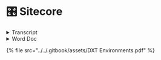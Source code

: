 # 🎛 Sitecore

<details>

<summary>Transcript</summary>

![](<../../.gitbook/assets/image (1).png>)Sowa, Bill10:05 AM

Yep.

* Yep, absolutely.
* Right. So in Jsspublic we have the contents of the content pages, so you've got for each section home, business. And then since this is a development environment, there's a bunch of additional Sections or pages that we created in here just to like just for testing, but in the production environment you wouldn't see a lot of this testing stuff you'd have basically, you're like your main sections of the site so.
* Uh, you know, let's do. Let's see prod.
* Or no. Let's do that. Seat dev. So this would be the slash home.
* So when you go to the slash home page.
* This is the content. The images don't seem to be.
* A lot of the images around not showing up here but.
* You kind of get the idea, but here here's the homepage.
* Do you have something, Spencer?
*

    * Pope, Spencer O10:06 AMYes. So the structure of.
    * The items in that content tree.
    * Corresponds to.
    * The URL structure.
    * ![Profile picture of Sowa, Bill.](https://teams.microsoft.com/api/mt/part/amer-02/beta/users/8:orgid:526113cf-3ef9-4121-a6d5-22d958afe21f/profilepicturev2?displayname=Sowa%2C%20Bill\&size=HR64x64) Sowa, Bill10:06 AMYep.
    * Yeah, it's a little.
    * ![Profile picture of Pope, Spencer O.](https://teams.microsoft.com/api/mt/part/amer-02/beta/users/8:orgid:68a2b934-5d11-4331-a782-a4acfb6a2f66/profilepicturev2?displayname=Pope%2C%20Spencer%20O\&size=HR64x64)Pope, Spencer O10:06 AMSo.
    * ![Profile picture of Sowa, Bill.](https://teams.microsoft.com/api/mt/part/amer-02/beta/users/8:orgid:526113cf-3ef9-4121-a6d5-22d958afe21f/profilepicturev2?displayname=Sowa%2C%20Bill\&size=HR64x64)Sowa, Bill10:06 AMUsing because we have two homes.
    * But home is essentially the.
    * The main.
    * Ah.
    * Content item and within that, so this would be like the slash home. This would be slash business.
    * Etc. So if we want to.
    * Slash Joey test.
    * Well.
    * Maybe that was not published.

    \\
*
  * \
    Approve it and publish it, so it's in this like draft saves draft state right now.
  * So if I go to review.
  * And approved.
  * It's like there's something wrong of an application title.
  * So if I look at the page here.
  * Here it's telling me that I did navigation title.
  * OK, so I'm going to save that.
  * And then I'm going to approve.
  * And then I'm going to publish.
  * So I go to publish and then publish and then publish item.
  * Then it's gonna.
  * Come up with the box here eventually too.
*

    *
    * \
      Overview session.
    * See if that worked there. It is. OK, so now we have a new page.
    * Better title.
    * Uh, I can see the route there. That's that matches what we have in the CNS. So now I'm going to just add a component here.
    * So there's a couple different ways you can do this.
    * Yes. Uh.
    * I suppose I'll start with the experience editor. If it works in the development environments, it's pretty slow.
    * So, but I'll give it a shot. So basically the the experience editor is the like the WYSIWYG.
    * Which is the like a.
    * It's like a user friendly like.
    * Uhm.
    * Interface for like adding components to the page, so it's supposed to like.
    * Mimic you know what the page looks like. Then you can add components and it would show like what that component would look like and you can edit the component. So we'll go ahead and give that a shot.
    * And if I can remember how to get to it.
    * Yeah. OK.
    * Experience editor.
    *
      * \
        So all of these components have an equivalent component that exists in our application.
      * Uh. In the react application?
      * Uh, so you know when we.
      * We added one of these components to the page and we'll see what we'll see. You know what it looks like you know, in Sitecore, Sitecore says this is the page. These are components that exist on the page.
      * And then uh, our application will.
      * You know, get that information and render it so all these components are represented within our application as well. So let's.
      * Do a.
      * I guess I'll do a call to action.
      * Pretty simple.
      * I'm going to add it to the JSS public main placeholder and I will look at that as well. Like what that means. The placeholder means as well.
      * In a moment.
      * ![Profile picture of Pope, Spencer O.](https://teams.microsoft.com/api/mt/part/amer-02/beta/users/8:orgid:68a2b934-5d11-4331-a782-a4acfb6a2f66/profilepicturev2?displayname=Pope%2C%20Spencer%20O\&size=HR64x64)Pope, Spencer O10:20 AMThen it's nice just to check that little open properties dialog box immediately.
      * It's nice to check that that way you don't have to.
      * You know, go back and open it manually.
      *
        * \
          Alright. Can somebody else jump in to the this this EMS here and take over and then just kind of show like?
        * You'll get this. Get this published and then show the relationship between.
        * This is in the layout service and then our app intercepts it and then maybe like.
        * If there's time making update too.
        * The component and.
        * I don't know.
        * However you see fit just to kind of show like the the relationship between Sitecore and our application.
        * ![Profile picture of Pope, Spencer O.](https://teams.microsoft.com/api/mt/part/amer-02/beta/users/8:orgid:68a2b934-5d11-4331-a782-a4acfb6a2f66/profilepicturev2?displayname=Pope%2C%20Spencer%20O\&size=HR64x64)Pope, Spencer O10:33 AMYeah, I can do that.
        * ![Profile picture of Sowa, Bill.](https://teams.microsoft.com/api/mt/part/amer-02/beta/users/8:orgid:526113cf-3ef9-4121-a6d5-22d958afe21f/profilepicturev2?displayname=Sowa%2C%20Bill\&size=HR64x64)Sowa, Bill10:33 AMCool.
        * ![Profile picture of Pope, Spencer O.](https://teams.microsoft.com/api/mt/part/amer-02/beta/users/8:orgid:68a2b934-5d11-4331-a782-a4acfb6a2f66/profilepicturev2?displayname=Pope%2C%20Spencer%20O\&size=HR64x64)Pope, Spencer O10:33 AMCan you give me a?
        * Where did it? Can you give me write access to the terminal in that shared?
        * ![Profile picture of Sowa, Bill.](https://teams.microsoft.com/api/mt/part/amer-02/beta/users/8:orgid:526113cf-3ef9-4121-a6d5-22d958afe21f/profilepicturev2?displayname=Sowa%2C%20Bill\&size=HR64x64)Sowa, Bill10:33 AMYes.
        * ![Profile picture of Pope, Spencer O.](https://teams.microsoft.com/api/mt/part/amer-02/beta/users/8:orgid:68a2b934-5d11-4331-a782-a4acfb6a2f66/profilepicturev2?displayname=Pope%2C%20Spencer%20O\&size=HR64x64)Pope, Spencer O10:33 AMSession.
        * ![Profile picture of Sowa, Bill.](https://teams.microsoft.com/api/mt/part/amer-02/beta/users/8:orgid:526113cf-3ef9-4121-a6d5-22d958afe21f/profilepicturev2?displayname=Sowa%2C%20Bill\&size=HR64x64)Sowa, Bill10:33 AMSo I wanted to get everybody in the shared just because.
        * I was like, oh, this might be a good opportunity to maybe get some some traction on using this tool because it's pretty cool for like collaboration.
        * Uhm.
        * K So it should be a.
        * Right now it should have write access.
      *

          * \
            Uh.
          * Trying to think back.
          * Like how to create like a a template for that component.
          * Within the CNS, so like.
          * How to how to how to create that component so that it's represented in the center?
          * Uh, you know, set up like what should be configurable for that component.
          * Uhm.
          * In this EMS and then you know like going through and.
          * Adding it to a page and then like what it looks like to, you know, actually developed that like, you know, understand what that data like this is going to look like for your component like when you build it on the react side. So it's you know it's it's a little.
          * Uh, it's a it's a it's a, it's a bit involved. It can be a bit involved because kind of like those two sides have to talk to each other, you have to understand like, what that what that data is going to look like. I mean you can start, you can start building out the component, of course without that data and just not have it render the day. That just kind of build it out in Storybook.
          * While you know that's being set up on the Sitecore side and then you can get your, you know what your what your data is going to look like coming from Sitecore and then plug that in. But that that that could be like a whole other.
          * Session I think.
          * Appreciate you.
          * Jump in and Spencer.
          * ![Profile picture of Pope, Spencer O.](https://teams.microsoft.com/api/mt/part/amer-02/beta/users/8:orgid:68a2b934-5d11-4331-a782-a4acfb6a2f66/profilepicturev2?displayname=Pope%2C%20Spencer%20O\&size=HR64x64)Pope, Spencer O11:00 AMWell, I'll be honest, I was floundering. I didn't know. I didn't know what I should talk about.
          *

              * \
                Or whatever environment the the issue is occurring in.
              * ![Profile picture of Sowa, Bill.](https://teams.microsoft.com/api/mt/part/amer-02/beta/users/8:orgid:526113cf-3ef9-4121-a6d5-22d958afe21f/profilepicturev2?displayname=Sowa%2C%20Bill\&size=HR64x64)Sowa, Bill11:06 AMDoes that make sense to everyone?
              * Basically, you can you can grab whatever.
              * You know, data from whatever environment and you want.
              * So right now we're getting it from art from what we're just the environment. We're just looking at that dev environment.
              * You could also grab it from the test environment, from QA from production.
              * Uh, because the?
              * You know the data might be.
              * Uhm.
              * Might be different in the in the different environments. So like our, our development environment might not always be up to put In Sync with what's in production. I mean it, it won't be.
              * You know.
              * More often than not, it will not be so.
              * Uh, if you want to have like, the the most.
              * If you want to see like if you want to develop against like, what's in actually actually in production, then you can. You can change that layout host to to the production.
              * Uhm. Environment.
              * ![Profile picture of Pope, Spencer O.](https://teams.microsoft.com/api/mt/part/amer-02/beta/users/8:orgid:68a2b934-5d11-4331-a782-a4acfb6a2f66/profilepicturev2?displayname=Pope%2C%20Spencer%20O\&size=HR64x64)Pope, Spencer O11:07 AMYeah, like if someone said, oh, there's an error on this page.
              * Probably wanna.
              * Point that layout host to this environment so that you can most precisely recreate that error.
              * ![](<../../.gitbook/assets/image (1).png>)Sowa, Bill11:07 AMSo.
              * Yeah. So, thanks again, Spencer. I need to drop again, but we appreciate it. I think that's that's probably good unless there's any additional any or any questions that anybody has.
              * But we can kind of let folks ruminate on this a bit and then come back in another in another meeting and.
              * Uh answer questions or just go ahead and drop questions here in the chat as they come up.
              * ![Profile picture of Guest, James.](https://teams.microsoft.com/api/mt/part/amer-02/beta/users/8:orgid:735da700-6bad-4bae-9adb-c780cc53cf12/profilepicturev2?displayname=Guest%2C%20James\&size=HR64x64)Guest, James11:08 AMYeah.
              * Thank you guys. Probably just takes getting our feet wet.
              * ![Profile picture of Sowa, Bill.](https://teams.microsoft.com/api/mt/part/amer-02/beta/users/8:orgid:526113cf-3ef9-4121-a6d5-22d958afe21f/profilepicturev2?displayname=Sowa%2C%20Bill\&size=HR64x64)Sowa, Bill11:08 AMYeah, for sure.
              * Alright. Thanks guys. Talk to you later.
              * ![Profile picture of Macias, Marcie.](https://teams.microsoft.com/api/mt/part/amer-02/beta/users/8:orgid:bc34fee8-4bb2-48d6-92fa-569dbc0ee245/profilepicturev2?displayname=Macias%2C%20Marcie\&size=HR64x64)Macias, Marcie11:08 AMI think you.
              * ![Profile picture of Guner, Bryan.](https://teams.microsoft.com/api/mt/part/amer-02/beta/users/8:orgid:07f93a93-4edd-45c2-817e-b3c14d770992/profilepicturev2?displayname=Guner%2C%20Bryan\&size=HR64x64)Guner, Bryan11:08 AMThanks.
              * ![Profile picture of Evanoff, Matthew.](https://teams.microsoft.com/api/mt/part/amer-02/beta/users/8:orgid:3f7c56de-3459-45cd-ad5c-d1f1e1aaeb74/profilepicturev2?displayname=Evanoff%2C%20Matthew\&size=HR64x64)Evanoff, Matthew11:08 AMHere.
              * ![Profile picture of Pope, Spencer O.](https://teams.microsoft.com/api/mt/part/amer-02/beta/users/8:orgid:68a2b934-5d11-4331-a782-a4acfb6a2f66/profilepicturev2?displayname=Pope%2C%20Spencer%20O\&size=HR64x64)Pope, Spencer O11:08 AMAlright, later.

              \\

          \\

    \\

</details>

<details>

<summary>Word Doc</summary>

Sitecore FED

Explains the steps involved in getting a new FED developer up and running using the new SSSD system and SVN.

#### 1 Server Information Page

Before you start, access the following URL:

[_http://sssd.duke-energy.com/_](http://sssd.duke-energy.com)

This will display an informational page about all the SSSD servers and your website.

![](file:///Users/BGuner/Library/Group%20Containers/UBF8T346G9.Office/TemporaryItems/msohtmlclip/clip\_image001.png)

The first thing to do is locate your LAN Id in the “AppPool Name” column. Your AppPool is the same name as your LAN Id. In this example, my LAN Id is “jbartel”.

Also on that line, you will find your Server Name (WADCSSSDD01 - you will need this to access your share directory), your Application Pool Name (jbartel), your Process ID (you will need this in order to debug your application from within Visual Studio), your website URLs (sssd1-p1.duke-energy.com - you will need these to access your website), the Current State of your Application Pool (Started/Stopped), and an Execute button (allows you to restart/start your own AppPool).

#### 2 Initial Setup

A website will have already been setup for you to use (commonly referred to as an SSSD – Sitecore Server Side Development server). Your websites are NOT Sitecore based hence there are not any databases or Sitecore related files. Initially your website is empty (blank). If you access your website before building/publishing, you will get this error:

![](file:///Users/BGuner/Library/Group%20Containers/UBF8T346G9.Office/TemporaryItems/msohtmlclip/clip\_image002.png)

That is normal since there is not any website files. The next step is to get your local machine/computer setup so you can access the Visual Studio project and get your website build.

**Before you install any local applications, you will need to have the appropriate access allowing you to install to your computer or virtual desktop. You must contact the Help Desk in order to get this access.**

#### 3 Getting the Solution (SVN)

The first step is getting a local copy of the solution to your computer. All of the solutions are stored in the SVN (Subversion) under the “feature-branches” folder. There will be many different versions so make sure you are grabbing the correct one. For example, this is what you may see when viewing the Feature Branch in the SVN:

![](file:///Users/BGuner/Library/Group%20Containers/UBF8T346G9.Office/TemporaryItems/msohtmlclip/clip\_image003.png)

All FED related solutions end with the node “-Foundation”. To checkout a branch, just highlight the branch you want, right click, and select Checkout.

![](file:///Users/BGuner/Library/Group%20Containers/UBF8T346G9.Office/TemporaryItems/msohtmlclip/clip\_image004.png)

You will be prompted where to put the files on your local computer. It is advised that you create a directory called “SVN” in the root of your local computer (C Drive). Then for each checkout, create a directory under the SVN directory specific to that branch (for example Public-v0.50-Foundation). In the Checkout dialog box, select that folder and click Ok.

![](file:///Users/BGuner/Library/Group%20Containers/UBF8T346G9.Office/TemporaryItems/msohtmlclip/clip\_image005.png)

This will begin the process of copying all the files to your local machine and maintaining source code control. Once that is completed, you will now have all the files from the source code repository for that particular iteration locally on your computer. This directory is where ALL our work will be performed. As you make changes, the status of the directory will change showing that files have changed (red/green icons).

![](file:///Users/BGuner/Library/Group%20Containers/UBF8T346G9.Office/TemporaryItems/msohtmlclip/clip\_image006.png)

To commit or update your files, select the Public-v0.50-Foundation directory and right click. All the options you need are located in the menu.

![](file:///Users/BGuner/Library/Group%20Containers/UBF8T346G9.Office/TemporaryItems/msohtmlclip/clip\_image007.png)

SVN can be a bit tricky but once you have done it a few times, you will find it very simple to use.

One concept that you MUST understand is that ALL the developers are using the same iteration branch. For example, when working on POC, all the developers will create a local copy of that branch to their local computer. You will all be making changes to the same files. It is important that you Update your files often and also that you commit your changes often. This will minimize the number of file conflicts.

We are now using a version numbering scheme. It is important to make sure that you only make changes to the a version that matches the matching code version branch. Changes to the Foundation must match the corresponding Public or Authenticated code release.

If you need to create a new version, just contact us and we will create a new Feature Branch.

#### 4 Local Tools Setup

There are few tools that need to be installed locally in order to facilitate the use of Visual Studio and the publishing of the solution to your SSSD website.

**4.1 Node.js**

Node.js is required for the use of some of the tools. You can go to their website ([https://nodejs.org](https://nodejs.org)) and download the Windows .exe installer. You should coordinate with your team and use the same versions across all team members.

Once installed, you will have access to the NPM (NodeJS Package Manager).

**4.2 NPM Install**

Next step is to install NPM globally on your machine (this should update your Path so you can execute the “npm” in any command window. Open up the NodeJS command prompt and enter the following:

**npm install npm –g**

You may get some signing issues (depends on the version of NodeJS you installed). If you get those types of errors, issue the following command in the NodeJS command prompt:

**npm config set strict-ssl false**

Then try installing NPM again.

**4.3 Grunt**

Next you need to install Grunt. From the NodeJS command prompt, enter the following command:

**npm install grunt-cli –g**

This will install grunt globally as well.

**4.4 Ruby**

Ruby is a programming language that is required in order to run SASS. Download Ruby from the Ruby website ([https://www.ruby-lang.org](https://www.ruby-lang.org)). Again, make sure you get the correct version. All team members should be running the same versions of the software.

Once installed, you will be able to install SASS.

**4.5 SASS**

SASS stands for Syntactically Awesome Style Sheets. To install SASS, open Ruby command prompt and enter:

**gem install sass**

Most likely you will get an error. These are proxy errors. To get around this issue, you will need to download the SASS gem file locally. Download the gem file from the Ruby Gems website ([https://rubygems.org/](https://rubygems.org)). On the website, click Gems and find the correct SASS gem file.

Once you have the file, place it in the Ruby root directory on your computer (for instance, c:\ruby22). Then from the Ruby command prompt, enter the command:

**gem install c:\ruby22\gemfile.gem**

Note that the directory and file name may be different. What you are doing is installing SASS from the local gem file vs. trying to access the gem file from the website thus bypassing the proxy call.

#### 5 Visual Studio Setup

Getting VS setup is the most time consuming step when setting up a new developer. Here are the steps to follow in order to get your solution working.

**5.1 Install Visual Studio**

You should be using VS 2013 Pro Update 3. Just install and take the default values. This process can take about 90 minutes to complete. This install is very straight forward. We have not had any issues with installing the application.

**5.2 Visual Studio Add-ons**

There are a number of Visual Studio Add-on programs that need to be installed before you can begin working with the solution. From within Visual Studio, select Tools | Extensions and Updates to install.

**5.2.1 Task Runner Explorer**

Installing this extension will allow the publish of the website to execute Grunt tasks from with Visual Studio.

**5.2.2 Grunt Launcher**

Installing this extension will allow Grunt tasks to be launched from with Visual Studio. This may no longer be necessary with the inclusion of Task Runner Explorer as most task will automatically be run when the solution is built.

**5.2.3 Node.JS 1.1 for VS 2013**

Not required but makes Visual Studio aware of the Node.js application for intellisense, etc. It is more of a helpful tool if needed but not necessarily required.

**5.3 Local NPM Install**

Before you open your solution for the first time, there is one step that needs to be performed.

Using the NodeJS command prompt, switch to the directory where your packages.json is located. Once in that directory, issue the following command:

**npm install**

This will build all the dependencies locally that are required by your local solution. Failing to perform this step will cause the build to fail.

**5.4 Opening the Solution**

Once the solution is on your local machine, open up VS and then open the solution file. We need to ensure that the Grunt tasks are setup for the solution.

In the Solution Explorer, right click on the gruntfile.js and select Task Runner Explorer.

![](file:///Users/BGuner/Library/Group%20Containers/UBF8T346G9.Office/TemporaryItems/msohtmlclip/clip\_image008.png)

We want to ensure that the four (4) grunt tasks:

· ngAnnotate

· uglify

· sass

· cssmin

are setup to run BEFORE the build. From the Task Runner dialog, right click on each of the tasks and add it to Before Build binding.

![](file:///Users/BGuner/Library/Group%20Containers/UBF8T346G9.Office/TemporaryItems/msohtmlclip/clip\_image009.png)

Once completed, the dialog should show the following:

![](file:///Users/BGuner/Library/Group%20Containers/UBF8T346G9.Office/TemporaryItems/msohtmlclip/clip\_image010.png)

All the bindings are setup. When you build and/or publish the solution, all four (4) of these tasks will automatically be run.

**5.5 Build the Solution**

Up to this point, you should not have made any changes to any files in your local Subversion directory that could be committed to the SVN. If everything has been setup correctly, you should be able to build the application (not publish).

Press Cntl-Shft-B or right-click the solution and select Build. You may get errors and will need to resolve them. This will only do a build and NOT place your solution in your SSSD website.

Once you are confident that everything is good, you can publish to your SSSD. The easiest way to publish is to add the Web One Click Publish toolbar. Right click on the toolbar (not menu) and from the popup, select Web Once Click Publish:

![](file:///Users/BGuner/Library/Group%20Containers/UBF8T346G9.Office/TemporaryItems/msohtmlclip/clip\_image011.png)

Now on your toolbar, you should see a publishing option. Select the option for YOUR SSSD and click the publish button:

![](file:///Users/BGuner/Library/Group%20Containers/UBF8T346G9.Office/TemporaryItems/msohtmlclip/clip\_image012.png)

If it completes successfully, you should be able to open a browser and go to your SSSD website.

#### 6 Developer Summary

Server Information Page\
Contains the server name, app pool name, process id, url(s), and status for YOUR website listed for YOUR LAN Id (the app pool is the same as your LAN Id). You can access that page here:

http://sssd.duke-energy.com/

Website File Share:\
\\\ \<server name> \\\<your lanid>

Get the server name from the Server Information Page.

Website:\
[_http://sssdX-pY.duke-energy.com_](http://sssdx-py.duke-energy.com)\
\\

X will be the server number and Y will be an assigned number 0-9. To get YOUR URLs, refer to the Server Information page. Find you App Pool and it will list your URLs.

</details>

{% file src="../../.gitbook/assets/DXT Environments.pdf" %}
